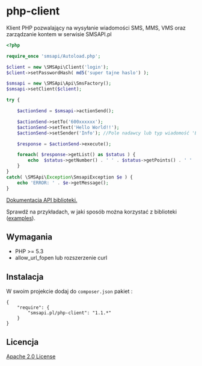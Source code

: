 ﻿php-client
==========

Klient PHP pozwalający na wysyłanie wiadomości SMS, MMS, VMS oraz zarządzanie kontem w serwisie SMSAPI.pl

```php
<?php

require_once 'smsapi/Autoload.php';

$client = new \SMSApi\Client('login');
$client->setPasswordHash( md5('super tajne haslo') );

$smsapi = new \SMSApi\Api\SmsFactory();
$smsapi->setClient($client);

try {

	$actionSend = $smsapi->actionSend();

	$actionSend->setTo('600xxxxxx');
	$actionSend->setText('Hello World!!');
	$actionSend->setSender('Info'); //Pole nadawcy lub typ wiadomość 'ECO', '2Way'

	$response = $actionSend->execute();

	foreach( $response->getList() as $status ) {
		echo  $status->getNumber() . ' ' . $status->getPoints() . ' ' . $status->getStatus();
	}
}
catch( \SMSApi\Exception\SmsapiException $e ) {
	echo 'ERROR: ' . $e->getMessage();
}
```

[Dokumentacja API biblioteki.](https://github.com/smsapi/smsapi-php-client/wiki)

Sprawdź na przykładach, w jaki sposób można korzystać z biblioteki ([examples](https://github.com/smsapi/smsapi-php-client/wiki/Examples)).

## Wymagania

* PHP >= 5.3
* allow_url_fopen lub rozszerzenie curl

## Instalacja

W swoim projekcie dodaj do `composer.json` pakiet :

    {
        "require": {
            "smsapi.pl/php-client": "1.1.*"
        }
    }

## Licencja
[Apache 2.0 License](https://github.com/smsapi/smsapi-php-client/blob/master/LICENSE)
